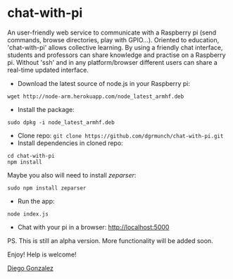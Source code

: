 chat-with-pi
========

An user-friendly web service to communicate with a Raspberry pi (send commands, browse directories, play with GPIO...). Oriented to education, 'chat-with-pi' allows collective learning. By using a friendly chat interface, students and professors can share knowledge and practise on a Raspberry pi. Without 'ssh' and in any platform/browser different users can share a real-time updated interface.

* Download the latest source of node.js in your Raspberry pi:
~~~~~~~~~~~~~~~~~~~~~
wget http://node-arm.herokuapp.com/node_latest_armhf.deb
~~~~~~~~~~~~~~~~~~~~~
* Install the package:
~~~~~~~~~~~~~~~~~~~~~
sudo dpkg -i node_latest_armhf.deb
~~~~~~~~~~~~~~~~~~~~~
* Clone repo:  `git clone https://github.com/dgrmunch/chat-with-pi.git` 
* Install dependencies in cloned repo:
~~~~~~~~~~~~~~~~~~~~~
cd chat-with-pi
npm install
~~~~~~~~~~~~~~~~~~~~~
Maybe you also will need to install *zeparser*:
~~~~~~~~~~~~~~~~~~~~~
sudo npm install zeparser
~~~~~~~~~~~~~~~~~~~~~
* Run the app:
~~~~~~~~~~~~~~~~~~~~~
node index.js
~~~~~~~~~~~~~~~~~~~~~
* Chat with your pi in a browser: [http://localhost:5000](http://localhost:5000)

PS. This is still an alpha version. More functionality will be added soon.

Enjoy! Help is welcome!

[Diego Gonzalez](http://www.xmunch.net)
